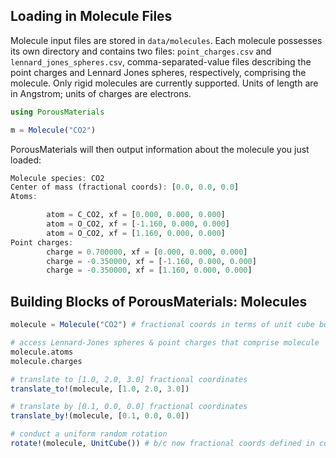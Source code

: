 
<a id='Loading-in-Molecule-Files-1'></a>

## Loading in Molecule Files


Molecule input files are stored in `data/molecules`. Each molecule possesses its own directory and contains two files: `point_charges.csv` and `lennard_jones_spheres.csv`, comma-separated-value files describing the point charges and Lennard Jones spheres, respectively, comprising the molecule. Only rigid molecules are currently supported. Units of length are in Angstrom; units of charges are electrons.


```julia
using PorousMaterials

m = Molecule("CO2")
```


PorousMaterials will then output information about the molecule you just loaded:


```julia
Molecule species: CO2
Center of mass (fractional coords): [0.0, 0.0, 0.0]
Atoms:

        atom = C_CO2, xf = [0.000, 0.000, 0.000]
        atom = O_CO2, xf = [-1.160, 0.000, 0.000]
        atom = O_CO2, xf = [1.160, 0.000, 0.000]
Point charges:
        charge = 0.700000, xf = [0.000, 0.000, 0.000]
        charge = -0.350000, xf = [-1.160, 0.000, 0.000]
        charge = -0.350000, xf = [1.160, 0.000, 0.000]
```


<a id='Building-Blocks-of-PorousMaterials:-Molecules-1'></a>

## Building Blocks of PorousMaterials: Molecules


```julia
molecule = Molecule("CO2") # fractional coords in terms of unit cube box

# access Lennard-Jones spheres & point charges that comprise molecule
molecule.atoms
molecule.charges

# translate to [1.0, 2.0, 3.0] fractional coordinates
translate_to!(molecule, [1.0, 2.0, 3.0])

# translate by [0.1, 0.0, 0.0] fractional coordinates
translate_by!(molecule, [0.1, 0.0, 0.0])

# conduct a uniform random rotation
rotate!(molecule, UnitCube()) # b/c now fractional coords defined in context of a unit cube
```

